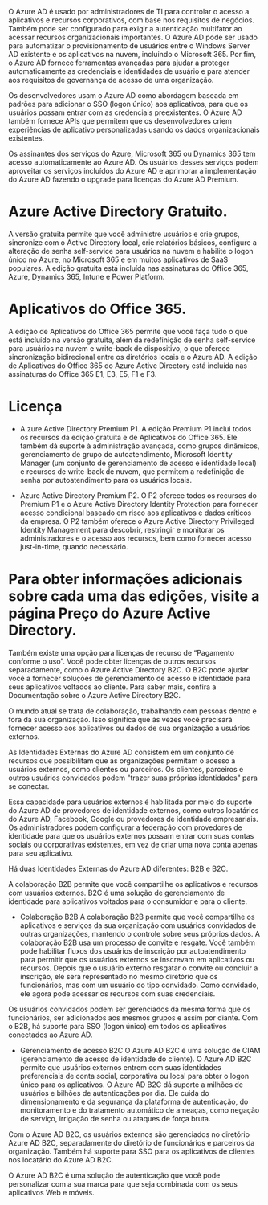O Azure AD é usado por administradores de TI para controlar o acesso a aplicativos e recursos corporativos, com base nos requisitos de negócios. Também pode ser configurado para exigir a autenticação multifator ao acessar recursos organizacionais importantes. O Azure AD pode ser usado para automatizar o provisionamento de usuários entre o Windows Server AD existente e os aplicativos na nuvem, incluindo o Microsoft 365. Por fim, o Azure AD fornece ferramentas avançadas para ajudar a proteger automaticamente as credenciais e identidades de usuário e para atender aos requisitos de governança de acesso de uma organização.

Os desenvolvedores usam o Azure AD como abordagem baseada em padrões para adicionar o SSO (logon único) aos aplicativos, para que os usuários possam entrar com as credenciais preexistentes. O Azure AD também fornece APIs que permitem que os desenvolvedores criem experiências de aplicativo personalizadas usando os dados organizacionais existentes.

Os assinantes dos serviços do Azure, Microsoft 365 ou Dynamics 365 tem acesso automaticamente ao Azure AD. Os usuários desses serviços podem aproveitar os serviços incluídos do Azure AD e aprimorar a implementação do Azure AD fazendo o upgrade para licenças do Azure AD Premium.

# Azure Active Directory Gratuito. 

A versão gratuita permite que você administre usuários e crie grupos, sincronize com o Active Directory local, crie relatórios básicos, configure a alteração de senha self-service para usuários na nuvem e habilite o logon único no Azure, no Microsoft 365 e em muitos aplicativos de SaaS populares. A edição gratuita está incluída nas assinaturas do Office 365, Azure, Dynamics 365, Intune e Power Platform.

# Aplicativos do Office 365. 

A edição de Aplicativos do Office 365 permite que você faça tudo o que está incluído na versão gratuita, além da redefinição de senha self-service para usuários na nuvem e write-back de dispositivo, o que oferece sincronização bidirecional entre os diretórios locais e o Azure AD. A edição de Aplicativos do Office 365 do Azure Active Directory está incluída nas assinaturas do Office 365 E1, E3, E5, F1 e F3.

# Licença

- A zure Active Directory Premium P1. 
A edição Premium P1 inclui todos os recursos da edição gratuita e de Aplicativos do Office 365. Ele também dá suporte à administração avançada, como grupos dinâmicos, gerenciamento de grupo de autoatendimento, Microsoft Identity Manager (um conjunto de gerenciamento de acesso e identidade local) e recursos de write-back de nuvem, que permitem a redefinição de senha por autoatendimento para os usuários locais.

- Azure Active Directory Premium P2. O P2 oferece todos os recursos do Premium P1 e o Azure Active Directory Identity Protection para fornecer acesso condicional baseado em risco aos aplicativos e dados críticos da empresa. O P2 também oferece o Azure Active Directory Privileged Identity Management para descobrir, restringir e monitorar os administradores e o acesso aos recursos, bem como fornecer acesso just-in-time, quando necessário.

# Para obter informações adicionais sobre cada uma das edições, visite a página Preço do Azure Active Directory.

Também existe uma opção para licenças de recurso de “Pagamento conforme o uso”. Você pode obter licenças de outros recursos separadamente, como o Azure Active Directory B2C. O B2C pode ajudar você a fornecer soluções de gerenciamento de acesso e identidade para seus aplicativos voltados ao cliente. Para saber mais, confira a Documentação sobre o Azure Active Directory B2C.

O mundo atual se trata de colaboração, trabalhando com pessoas dentro e fora da sua organização. Isso significa que às vezes você precisará fornecer acesso aos aplicativos ou dados de sua organização a usuários externos.

As Identidades Externas do Azure AD consistem em um conjunto de recursos que possibilitam que as organizações permitam o acesso a usuários externos, como clientes ou parceiros. Os clientes, parceiros e outros usuários convidados podem "trazer suas próprias identidades" para se conectar.

Essa capacidade para usuários externos é habilitada por meio do suporte do Azure AD de provedores de identidade externos, como outros locatários do Azure AD, Facebook, Google ou provedores de identidade empresariais. Os administradores podem configurar a federação com provedores de identidade para que os usuários externos possam entrar com suas contas sociais ou corporativas existentes, em vez de criar uma nova conta apenas para seu aplicativo.

Há duas Identidades Externas do Azure AD diferentes: B2B e B2C.

A colaboração B2B permite que você compartilhe os aplicativos e recursos com usuários externos.
B2C é uma solução de gerenciamento de identidade para aplicativos voltados para o consumidor e para o cliente.

- Colaboração B2B
A colaboração B2B permite que você compartilhe os aplicativos e serviços da sua organização com usuários convidados de outras organizações, mantendo o controle sobre seus próprios dados. A colaboração B2B usa um processo de convite e resgate. Você também pode habilitar fluxos dos usuários de inscrição por autoatendimento para permitir que os usuários externos se inscrevam em aplicativos ou recursos. Depois que o usuário externo resgatar o convite ou concluir a inscrição, ele será representado no mesmo diretório que os funcionários, mas com um usuário do tipo convidado. Como convidado, ele agora pode acessar os recursos com suas credenciais.

Os usuários convidados podem ser gerenciados da mesma forma que os funcionários, ser adicionados aos mesmos grupos e assim por diante. Com o B2B, há suporte para SSO (logon único) em todos os aplicativos conectados ao Azure AD.

- Gerenciamento de acesso B2C
O Azure AD B2C é uma solução de CIAM (gerenciamento de acesso de identidade do cliente). O Azure AD B2C permite que usuários externos entrem com suas identidades preferenciais de conta social, corporativa ou local para obter o logon único para os aplicativos. O Azure AD B2C dá suporte a milhões de usuários e bilhões de autenticações por dia. Ele cuida do dimensionamento e da segurança da plataforma de autenticação, do monitoramento e do tratamento automático de ameaças, como negação de serviço, irrigação de senha ou ataques de força bruta.

Com o Azure AD B2C, os usuários externos são gerenciados no diretório Azure AD B2C, separadamente do diretório de funcionários e parceiros da organização. Também há suporte para SSO para os aplicativos de clientes nos locatário do Azure AD B2C.

O Azure AD B2C é uma solução de autenticação que você pode personalizar com a sua marca para que seja combinada com os seus aplicativos Web e móveis.
